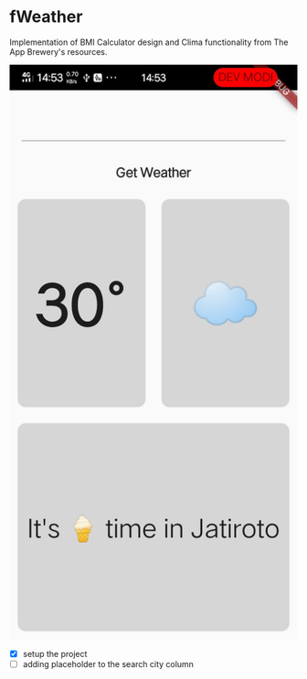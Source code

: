 # fWeather
Implementation of BMI Calculator design and Clima functionality from The App Brewery's resources.

![fWeather screenshot](https://github.com/nferdazel/fWeather/blob/master/fWeather_scrot.jpeg)

- [x] setup the project
- [ ] adding placeholder to the search city column
